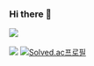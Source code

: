 ### Hi there 👋
<img src="https://github-readme-stats.vercel.app/api/top-langs/?username=JMboy713&layout=compact"><br><br>
<img src="[JMboy713's GitHub stats](https://github-readme-stats.vercel.app/api?username=JMboy713&show_icons=true&theme=tokyonight)">
[![Solved.ac프로필](http://mazassumnida.wtf/api/generate_badge?boj=jimin713)](https://solved.ac/jimin713)







<!--
**JMboy713/JMboy713** is a ✨ _special_ ✨ repository because its `README.md` (this file) appears on your GitHub profile.

Here are some ideas to get you started:


![!

- 🔭 I’m currently working on ...
- 🌱 I’m currently learning ...
- 👯 I’m looking to collaborate on ...
- 🤔 I’m looking for help with ...
- 💬 Ask me about ...
- 📫 How to reach me: ...
- 😄 Pronouns: ...
- ⚡ Fun fact: ...
-->
